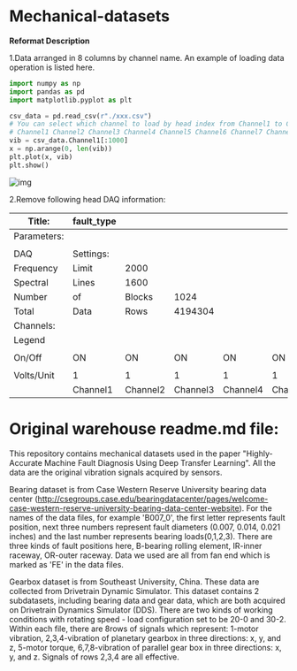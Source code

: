 # Mechanical-datasets

**Reformat Description**

1.Data arranged in 8 columns by channel name. An example of loading data operation is listed here.

```python
import numpy as np
import pandas as pd
import matplotlib.pyplot as plt

csv_data = pd.read_csv(r"./xxx.csv")
# You can select which channel to load by head index from Channel1 to Channel8
# Channel1 Channel2 Channel3 Channel4 Channel5 Channel6 Channel7 Channel8
vib = csv_data.Channel1[:1000]
x = np.arange(0, len(vib))
plt.plot(x, vib)
plt.show()
```

![img](https://github.com/ClarkGableWang/SoutheastUniversity_gearbox_bearing_dataset/blob/main/Mechanical-datasets-master/Figure_1.jpeg)

2.Remove following head DAQ information:

| Title:      | fault_type |          |          |          |          |          |          |          |
| ----------- | ---------- | -------- | -------- | -------- | -------- | -------- | -------- | -------- |
| Parameters: |            |          |          |          |          |          |          |          |
|             |            |          |          |          |          |          |          |          |
| DAQ         | Settings:  |          |          |          |          |          |          |          |
| Frequency   | Limit      | 2000     |          |          |          |          |          |          |
| Spectral    | Lines      | 1600     |          |          |          |          |          |          |
| Number      | of         | Blocks   | 1024     |          |          |          |          |          |
| Total       | Data       | Rows     | 4194304  |          |          |          |          |          |
| Channels:   |            |          |          |          |          |          |          |          |
| Legend      |            |          |          |          |          |          |          |          |
|             |            |          |          |          |          |          |          |          |
| On/Off      | ON         | ON       | ON       | ON       | ON       | ON       | ON       | ON       |
|             |            |          |          |          |          |          |          |          |
| Volts/Unit  | 1          | 1        | 1        | 1        | 1        | 1        | 1        | 1        |
|             | Channel1   | Channel2 | Channel3 | Channel4 | Channel5 | Channel6 | Channel7 | Channel8 |

# Original warehouse readme.md file:

This repository contains mechanical datasets used in the paper "Highly-Accurate Machine Fault Diagnosis Using Deep Transfer Learning". All the data are the original vibration signals acquired by sensors.

Bearing dataset is from Case Western Reserve University bearing data center 
(http://csegroups.case.edu/bearingdatacenter/pages/welcome-case-western-reserve-university-bearing-data-center-website). 
For the names of the data files, for example 'B007_0', the first letter represents fault position, 
next three numbers represent fault diameters (0.007, 0.014, 0.021 inches) and the last number represents bearing loads(0,1,2,3).
There are three kinds of fault positions here, B-bearing rolling element, IR-inner raceway, OR-outer raceway. 
Data we used are all from fan end which is marked as 'FE' in the data files.

Gearbox dataset is from Southeast University, China. These data are collected from Drivetrain Dynamic Simulator.
This dataset contains 2 subdatasets, including bearing data and gear data, which are both acquired on Drivetrain Dynamics Simulator (DDS).
There are two kinds of working conditions with rotating speed - load configuration set to be 20-0 and 30-2. 
Within each file, there are 8rows of signals which represent: 1-motor vibration, 2,3,4-vibration of planetary gearbox in three directions: x, y, and z, 5-motor torque, 6,7,8-vibration of parallel gear box in three directions: x, y, and z. Signals of rows 2,3,4 are all effective.
